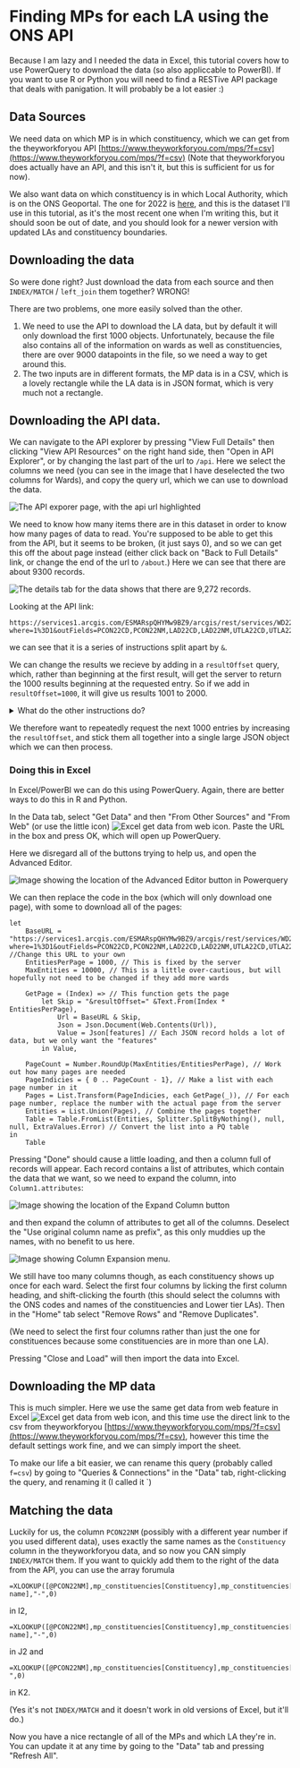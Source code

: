 # Finding MPs for each LA using the ONS API

Because I am lazy and I needed the data in Excel, this tutorial covers how to use PowerQuery to download the data (so also appliccable to PowerBI). If you want to use R or Python you will need to find a RESTive API package that deals with panigation. It will probably be a lot easier :)

## Data Sources

We need data on which MP is in which constituency, which we can get from the theyworkforyou API [https://www.theyworkforyou.com/mps/?f=csv](https://www.theyworkforyou.com/mps/?f=csv) (Note that theyworkforyou does actually have an API, and this isn't it, but this is sufficient for us for now).

We also want data on which constituency is in which Local Authority, which is on the ONS Geoportal. The one for 2022 is [here](https://geoportal.statistics.gov.uk/datasets/ons::ward-to-westminster-parliamentary-constituency-to-local-authority-district-to-upper-tier-local-authority-december-2022-lookup-in-the-united-kingdom/about), and this is the dataset I'll use in this tutorial, as it's the most recent one when I'm writing this, but it should soon be out of date, and you should look for a newer version with updated LAs and constituency boundaries.

## Downloading the data

So were done right? Just download the data from each source and then `INDEX/MATCH` / `left_join` them together? WRONG!

There are two problems, one more easily solved than the other.

1. We need to use the API to download the LA data, but by default it will only download the first 1000 objects. Unfortunately, because the file also contains all of the information on wards as well as constituencies, there are over 9000 datapoints in the file, so we need a way to get around this.
1. The two inputs are in different formats, the MP data is in a CSV, which is a lovely rectangle while the LA data is in JSON format, which is very much not a rectangle. 

## Downloading the API data.

We can navigate to the API explorer by pressing "View Full Details" then clicking "View API Resources" on the right hand side, then "Open in API Explorer", or by changing the last part of the url to `/api`. Here we select the columns we need (you can see in the image that I have deselected the two columns for Wards), and copy the query url, which we can use to download the data. 

![The API exporer page, with the api url highlighted](./img/la_mp_tut_api_explorer.jpg)

We need to know how many items there are in this dataset in order to know how many pages of data to read. You're supposed to be able to get this from the API, but it seems to be broken, (it just says 0), and so we can get this off the about page instead (either click back on "Back to Full Details" link, or change the end of the url to `/about`.) Here we can see that there are about 9300 records. 

![The details tab for the data shows that there are 9,272 records](./img/la_mp_tut_api_num_records.jpg).

Looking at the API link: 
```
https://services1.arcgis.com/ESMARspQHYMw9BZ9/arcgis/rest/services/WD22_PCON22_LAD22_UTLA22_UK_LU/FeatureServer/0/query?where=1%3D1&outFields=PCON22CD,PCON22NM,LAD22CD,LAD22NM,UTLA22CD,UTLA22NM&outSR=4326&f=json
```

we can see that it is a series of instructions split apart by `&`. 

We can change the results we recieve by adding in a `resultOffset` query, which, rather than beginning at the first result, will get the server to return the 1000 results beginning at the requested entry. So if we add in `resultOffset=1000`, it will give us results 1001 to 2000. 

<details>
    <summary>What do the other instructions do?</summary>

 - `**where**=1%3D1` would allow us to run SQL style `WHERE` commands on the data, e.g. only select rows where `population > 10000` for example. Here we select all of the rows, and so we have `where=1=1` (with `=` encoded as `%3D`)

 - `outfields=...` List of fields to output

 - `outSR=4326` This means nothing for our data, but if we had requested map data (which is what the API is nominally for), it would change the spatial reference of the map.

 - `f=json` output as JSON. Sadly this is actually the most readable of the options for us. 

 You can learn more about the query options on the [arcgis website](https://developers.arcgis.com/rest/services-reference/enterprise/query-feature-service-layer-.htm)
</details>

We therefore want to repeatedly request the next 1000 entries by increasing the `resultOffset`, and stick them all together into a single large JSON object which we can then process. 

### Doing this in Excel

In Excel/PowerBI we can do this using PowerQuery. Again, there are better ways to do this in R and Python. 

In the Data tab, select "Get Data" and then "From Other Sources" and "From Web" (or use the little icon) ![Excel get data from web icon](./img/la_mp_tut_from_web_icon.jpg). Paste the URL in the box and press OK, which will open up PowerQuery.

Here we disregard all of the buttons trying to help us, and open the Advanced Editor.

![Image showing the location of the Advanced Editor button in Powerquery](./img/la_mp_tut_pq_advanced_editor.jpg)

We can then replace the code in the box (which will only download one page), with some to download all of the pages:

```
let
    BaseURL = "https://services1.arcgis.com/ESMARspQHYMw9BZ9/arcgis/rest/services/WD22_PCON22_LAD22_UTLA22_UK_LU/FeatureServer/0/query?where=1%3D1&outFields=PCON22CD,PCON22NM,LAD22CD,LAD22NM,UTLA22CD,UTLA22NM&outSR=4326&f=json", //Change this URL to your own
    EntitiesPerPage = 1000, // This is fixed by the server
    MaxEntities = 10000, // This is a little over-cautious, but will hopefully not need to be changed if they add more wards

    GetPage = (Index) => // This function gets the page
        let Skip = "&resultOffset=" &Text.From(Index * EntitiesPerPage),
            Url = BaseURL & Skip,
            Json = Json.Document(Web.Contents(Url)),
            Value = Json[features] // Each JSON record holds a lot of data, but we only want the "features"
        in Value,

    PageCount = Number.RoundUp(MaxEntities/EntitiesPerPage), // Work out how many pages are needed
    PageIndicies = { 0 .. PageCount - 1}, // Make a list with each page number in it
    Pages = List.Transform(PageIndicies, each GetPage(_)), // For each page number, replace the number with the actual page from the server
    Entities = List.Union(Pages), // Combine the pages together
    Table = Table.FromList(Entities, Splitter.SplitByNothing(), null, null, ExtraValues.Error) // Convert the list into a PQ table
in
    Table
```

Pressing "Done" should cause a little loading, and then a column full of records will appear. Each record contains a list of attributes, which contain the data that we want, so we need to expand the column, into `Column1.attributes`:

![Image showing the location of the Expand Column button](./img/la_mp_tut_pq_initial_column.jpg)

 and then expand the column of attributes to get all of the columns. Deselect the "Use original column name as prefix", as this only muddies up the names, with no benefit to us here. 

 ![Image showing Column Expansion menu](./img/la_mp_tut_pq_second_column.jpg).

 We still have too many columns though, as each constituency shows up once for each ward. Select the first four columns by licking the first column heading, and shift-clicking the fourth (this should select the columns with the ONS codes and names of the constituencies and Lower tier LAs). Then in the "Home" tab select "Remove Rows" and "Remove Duplicates".

 (We need to select the first four columns rather than just the one for constituences because some constituencies are in more than one LA).

 Pressing "Close and Load" will then import the data into Excel.

 ## Downloading the MP data

 This is much simpler. Here we use the same get data from web feature in Excel ![Excel get data from web icon](./img/la_mp_tut_from_web_icon.jpg), and this time use the direct link to the csv from theyworkforyou [https://www.theyworkforyou.com/mps/?f=csv](https://www.theyworkforyou.com/mps/?f=csv), however this time the default settings work fine, and we can simply import the sheet. 

 To make our life a bit easier, we can rename this query (probably called `f=csv`) by going to "Queries & Connections" in the "Data" tab, right-clicking the query, and renaming it (I called it `)

 ## Matching the data

 Luckily for us, the column `PCON22NM` (possibly with a different year number if you used different data), uses exactly the same names as the `Constituency` column in the theyworkforyou data, and so now you CAN simply `INDEX/MATCH` them. If you want to quickly add them to the right of the data from the API, you can use the array forumula

 ```
 =XLOOKUP([@PCON22NM],mp_constituencies[Constituency],mp_constituencies[First name],"-",0)
 ```
 in I2,
 ```
 =XLOOKUP([@PCON22NM],mp_constituencies[Constituency],mp_constituencies[Last name],"-",0)
 ```
 in J2 and 
```
=XLOOKUP([@PCON22NM],mp_constituencies[Constituency],mp_constituencies[Party],"-",0)
```
in K2. 

(Yes it's not `INDEX/MATCH` and it doesn't work in old versions of Excel, but it'll do.)

Now you have a nice rectangle of all of the MPs and which LA they're in. You can update it at any time by going to the "Data" tab and pressing "Refresh All".
